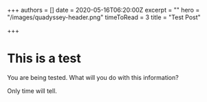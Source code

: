 +++
authors = []
date = 2020-05-16T06:20:00Z
excerpt = ""
hero = "/images/quadyssey-header.png"
timeToRead = 3
title = "Test Post"

+++
# This is a test

You are being tested. What will you do with this information?

Only time will tell.